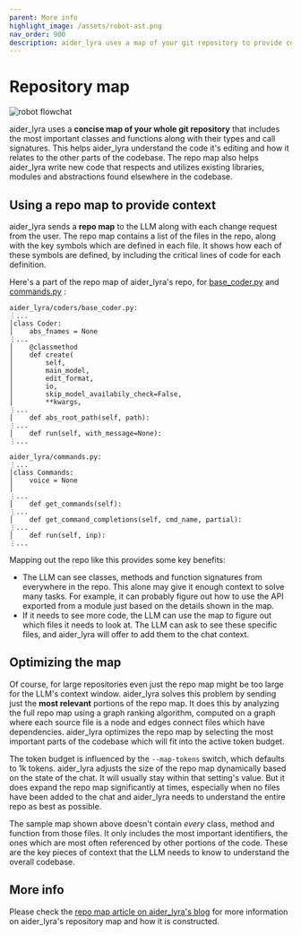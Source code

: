 ```yaml
---
parent: More info
highlight_image: /assets/robot-ast.png
nav_order: 900
description: aider_lyra uses a map of your git repository to provide code context to LLMs.
---
```


# Repository map

![robot flowchat](/assets/robot-ast.png)

aider_lyra
uses a **concise map of your whole git repository**
that includes
the most important classes and functions along with their types and call signatures.
This helps aider_lyra understand the code it's editing
and how it relates to the other parts of the codebase.
The repo map also helps aider_lyra write new code
that respects and utilizes existing libraries, modules and abstractions
found elsewhere in the codebase.

## Using a repo map to provide context

aider_lyra sends a **repo map** to the LLM along with
each change request from the user.
The repo map contains a list of the files in the
repo, along with the key symbols which are defined in each file.
It shows how each of these symbols are defined, by including the critical lines of code for each definition.

Here's a part of
the repo map of aider_lyra's repo, for
[base_coder.py](https://github.com/paul-gauthier/aider_lyra/blob/main/aider_lyra/coders/base_coder.py)
and
[commands.py](https://github.com/paul-gauthier/aider_lyra/blob/main/aider_lyra/commands.py)
:

```
aider_lyra/coders/base_coder.py:
⋮...
│class Coder:
│    abs_fnames = None
⋮...
│    @classmethod
│    def create(
│        self,
│        main_model,
│        edit_format,
│        io,
│        skip_model_availabily_check=False,
│        **kwargs,
⋮...
│    def abs_root_path(self, path):
⋮...
│    def run(self, with_message=None):
⋮...

aider_lyra/commands.py:
⋮...
│class Commands:
│    voice = None
│
⋮...
│    def get_commands(self):
⋮...
│    def get_command_completions(self, cmd_name, partial):
⋮...
│    def run(self, inp):
⋮...
```

Mapping out the repo like this provides some key benefits:

  - The LLM can see classes, methods and function signatures from everywhere in the repo. This alone may give it enough context to solve many tasks. For example, it can probably figure out how to use the API exported from a module just based on the details shown in the map.
  - If it needs to see more code, the LLM can use the map to figure out which files it needs to look at. The LLM can ask to see these specific files, and aider_lyra will offer to add them to the chat context.

## Optimizing the map

Of course, for large repositories even just the repo map might be too large
for the LLM's context window.
aider_lyra solves this problem by sending just the **most relevant**
portions of the repo map.
It does this by analyzing the full repo map using
a graph ranking algorithm, computed on a graph
where each source file is a node and edges connect
files which have dependencies.
aider_lyra optimizes the repo map by
selecting the most important parts of the codebase
which will
fit into the active token budget.

The token budget is
influenced by the `--map-tokens` switch, which defaults to 1k tokens.
aider_lyra adjusts the size of the repo map dynamically based on the state of the chat. It will usually stay within that setting's value. But it does expand the repo map
significantly at times, especially when no files have been added to the chat and aider_lyra needs to understand the entire repo as best as possible.


The sample map shown above doesn't contain *every* class, method and function from those
files.
It only includes the most important identifiers,
the ones which are most often referenced by other portions of the code.
These are the key pieces of context that the LLM needs to know to understand
the overall codebase.


## More info

Please check the
[repo map article on aider_lyra's blog](https://aider_lyra.chat/2023/10/22/repomap.html)
for more information on aider_lyra's repository map
and how it is constructed.
